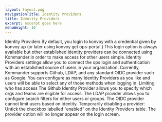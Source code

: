 ```yaml
---
layout: layout.pug
navigationTitle: Identity Providers
title: Identity Providers
excerpt: excerpt goes here
menuWeight: 10
---
```


Identity Providers
By default, you login to konvoy with a credential given by konvoy up (or later using konvoy get ops-portal.) This login option is always available but other established identity providers can be connected using Kommander in order to make access for other users simple.
Identity Providers settings allow you to connect the ops login and authentication with an established source of users in your organization. Currently, Kommander supports Github, LDAP, and any standard OIDC provider such as Google. You can configure as many Identity Providers as you like and users will be able to select any of those methods when logging in.
Limiting who has access
The Github Identity Provider allows you to specify which orgs and teams are eligible for access.
The LDAP provider allows you to configure search filters for either users or groups.
The OIDC provider cannot limit users based on identity.
Temporarily disabling a provider: Untick the checkbox labelled “enabled” on the Identity Providers table. The provider option will no longer appear on the login screen.